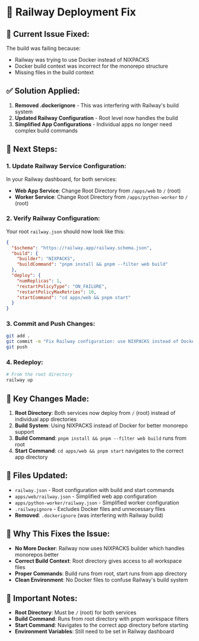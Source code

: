 # 🚨 Railway Deployment Fix

## 🔧 **Current Issue Fixed:**

The build was failing because:
- Railway was trying to use Docker instead of NIXPACKS
- Docker build context was incorrect for the monorepo structure
- Missing files in the build context

## ✅ **Solution Applied:**

1. **Removed .dockerignore** - This was interfering with Railway's build system
2. **Updated Railway Configuration** - Root level now handles the build
3. **Simplified App Configurations** - Individual apps no longer need complex build commands

## 🚀 **Next Steps:**

### **1. Update Railway Service Configuration:**

In your Railway dashboard, for both services:

- **Web App Service**: Change Root Directory from `/apps/web` to `/` (root)
- **Worker Service**: Change Root Directory from `/apps/python-worker` to `/` (root)

### **2. Verify Railway Configuration:**

Your root `railway.json` should now look like this:
```json
{
  "$schema": "https://railway.app/railway.schema.json",
  "build": {
    "builder": "NIXPACKS",
    "buildCommand": "pnpm install && pnpm --filter web build"
  },
  "deploy": {
    "numReplicas": 1,
    "restartPolicyType": "ON_FAILURE",
    "restartPolicyMaxRetries": 10,
    "startCommand": "cd apps/web && pnpm start"
  }
}
```

### **3. Commit and Push Changes:**

```bash
git add .
git commit -m "Fix Railway configuration: use NIXPACKS instead of Docker"
git push
```

### **4. Redeploy:**

```bash
# From the root directory
railway up
```

## 🔑 **Key Changes Made:**

1. **Root Directory**: Both services now deploy from `/` (root) instead of individual app directories
2. **Build System**: Using NIXPACKS instead of Docker for better monorepo support
3. **Build Command**: `pnpm install && pnpm --filter web build` runs from root
4. **Start Command**: `cd apps/web && pnpm start` navigates to the correct app directory

## 📁 **Files Updated:**

- `railway.json` - Root configuration with build and start commands
- `apps/web/railway.json` - Simplified web app configuration
- `apps/python-worker/railway.json` - Simplified worker configuration
- `.railwayignore` - Excludes Docker files and unnecessary files
- **Removed**: `.dockerignore` (was interfering with Railway build)

## 🎯 **Why This Fixes the Issue:**

- **No More Docker**: Railway now uses NIXPACKS builder which handles monorepos better
- **Correct Build Context**: Root directory gives access to all workspace files
- **Proper Commands**: Build runs from root, start runs from app directory
- **Clean Environment**: No Docker files to confuse Railway's build system

## 🚨 **Important Notes:**

- **Root Directory**: Must be `/` (root) for both services
- **Build Command**: Runs from root directory with pnpm workspace filters
- **Start Command**: Navigates to the correct app directory before starting
- **Environment Variables**: Still need to be set in Railway dashboard
